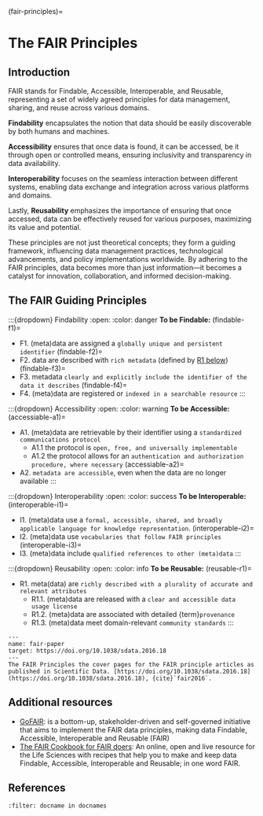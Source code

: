 (fair-principles)=
# The FAIR Principles

## Introduction

FAIR stands for Findable, Accessible, Interoperable, and Reusable, representing a set of widely agreed principles for data management, sharing, and reuse across various domains.

**Findability** encapsulates the notion that data should be easily discoverable by both humans and machines.

**Accessibility** ensures that once data is found, it can be accessed, be it through open or controlled means, ensuring inclusivity and transparency in data availability.

**Interoperability** focuses on the seamless interaction between different systems, enabling data exchange and integration across various platforms and domains.

Lastly, **Reusability** emphasizes the importance of ensuring that once accessed, data can be effectively reused for various purposes, maximizing its value and potential.

These principles are not just theoretical concepts; they form a guiding framework, influencing data management practices, technological advancements, and policy implementations worldwide. By adhering to the FAIR principles, data becomes more than just information—it becomes a catalyst for innovation, collaboration, and informed decision-making.

## The FAIR Guiding Principles

:::{dropdown} Findability
:open:
:color: danger
**To be Findable:**
(findable-f1)=
- F1. (meta)data are assigned a `globally unique and persistent identifier`
(findable-f2)=
- F2. data are described with `rich metadata` (defined by [R1 below](reusable-r1))
(findable-f3)=
- F3. metadata `clearly and explicitly include the identifier of the data it describes`
(findable-f4)=
- F4. (meta)data are registered or `indexed in a searchable resource`
:::


:::{dropdown} Accessibility
:open:
:color: warning
**To be Accessible:**
(accessiable-a1)=
- A1. (meta)data are retrievable by their identifier using a `standardized communications protocol`
    - A1.1 the protocol is `open, free, and universally implementable`
    - A1.2 the protocol allows for an `authentication and authorization procedure, where necessary`
(accessiable-a2)=
- A2. `metadata are accessible`, even when the data are no longer available
:::


:::{dropdown} Interoperability
:open:
:color: success
**To be Interoperable:**
(interoperable-i1)=
- I1. (meta)data use a `formal, accessible, shared, and broadly applicable language for knowledge representation`.
(interoperable-i2)=
- I2. (meta)data use `vocabularies that follow FAIR principles`
(interoperable-i3)=
- I3. (meta)data include `qualified references to other (meta)data`
:::

:::{dropdown} Reusability
:open:
:color: info
**To be Reusable:**
(reusable-r1)=
- R1. meta(data) are `richly described with a plurality of accurate and relevant attributes`
    - R1.1. (meta)data are released with a `clear and accessible data usage license`
    - R1.2. (meta)data are associated with detailed {term}`provenance`
    - R1.3. (meta)data meet domain-relevant `community standards`
:::

```{figure} ../../images/fair-paper.png
---
name: fair-paper
target: https://doi.org/10.1038/sdata.2016.18
---
The FAIR Principles the cover pages for the FAIR principle articles as published in Scientific Data. [https://doi.org/10.1038/sdata.2016.18](https://doi.org/10.1038/sdata.2016.18), {cite}`fair2016`.
```

## Additional resources

- [GoFAIR](https://www.go-fair.org/): is a bottom-up, stakeholder-driven and self-governed initiative that aims to implement the FAIR data principles, making data Findable, Accessible, Interoperable and Reusable (FAIR)
- [The FAIR Cookbook for FAIR doers](https://faircookbook.elixir-europe.org/): An online, open and live resource for the Life Sciences with recipes that help you to make and keep data Findable, Accessible, Interoperable and Reusable; in one word FAIR.

## References

```{bibliography}
:filter: docname in docnames
```